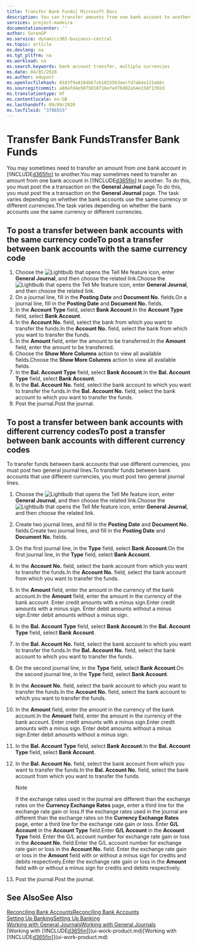 ```yaml
---
title: Transfer Bank Funds| Microsoft Docs
description: You can transfer amounts from one bank account to another, including different currencies, by posting the transaction in the general journal.
services: project-madeira
documentationcenter: ''
author: SorenGP
ms.service: dynamics365-business-central
ms.topic: article
ms.devlang: na
ms.tgt_pltfrm: na
ms.workload: na
ms.search.keywords: bank account transfer, multiple currencies
ms.date: 04/01/2020
ms.author: edupont
ms.openlocfilehash: 0183f9a8184b67cb10155b3aecfd7ab4a121eb6c
ms.sourcegitcommit: a80afd4e5075018716efad76d82a54e158f1392d
ms.translationtype: HT
ms.contentlocale: en-GB
ms.lasthandoff: 09/09/2020
ms.locfileid: "3786553"
---
```

# <a name="transfer-bank-funds"></a><span data-ttu-id="785ea-103">Transfer Bank Funds</span><span class="sxs-lookup"><span data-stu-id="785ea-103">Transfer Bank Funds</span></span>
<span data-ttu-id="785ea-104">You may sometimes need to transfer an amount from one bank account in [!INCLUDE[d365fin](includes/d365fin_md.md)] to another.</span><span class="sxs-lookup"><span data-stu-id="785ea-104">You may sometimes need to transfer an amount from one bank account in [!INCLUDE[d365fin](includes/d365fin_md.md)] to another.</span></span> <span data-ttu-id="785ea-105">To do this, you must post the a transaction on the **General Journal** page.</span><span class="sxs-lookup"><span data-stu-id="785ea-105">To do this, you must post the a transaction on the **General Journal** page.</span></span> <span data-ttu-id="785ea-106">The task varies depending on whether the bank accounts use the same currency or different currencies.</span><span class="sxs-lookup"><span data-stu-id="785ea-106">The task varies depending on whether the bank accounts use the same currency or different currencies.</span></span>

## <a name="to-post-a-transfer-between-bank-accounts-with-the-same-currency-code"></a><span data-ttu-id="785ea-107">To post a transfer between bank accounts with the same currency code</span><span class="sxs-lookup"><span data-stu-id="785ea-107">To post a transfer between bank accounts with the same currency code</span></span>
1. <span data-ttu-id="785ea-108">Choose the ![Lightbulb that opens the Tell Me feature](media/ui-search/search_small.png "Tell me what you want to do") icon, enter **General Journal**, and then choose the related link.</span><span class="sxs-lookup"><span data-stu-id="785ea-108">Choose the ![Lightbulb that opens the Tell Me feature](media/ui-search/search_small.png "Tell me what you want to do") icon, enter **General Journal**, and then choose the related link.</span></span>
2. <span data-ttu-id="785ea-109">On a journal line, fill in the **Posting Date** and **Document No.** fields.</span><span class="sxs-lookup"><span data-stu-id="785ea-109">On a journal line, fill in the **Posting Date** and **Document No.** fields.</span></span>
3. <span data-ttu-id="785ea-110">In the **Account Type** field, select **Bank Account**.</span><span class="sxs-lookup"><span data-stu-id="785ea-110">In the **Account Type** field, select **Bank Account**.</span></span>
4. <span data-ttu-id="785ea-111">In the **Account No.** field, select the bank from which you want to transfer the funds.</span><span class="sxs-lookup"><span data-stu-id="785ea-111">In the **Account No.** field, select the bank from which you want to transfer the funds.</span></span>
5. <span data-ttu-id="785ea-112">In the **Amount** field, enter the amount to be transferred.</span><span class="sxs-lookup"><span data-stu-id="785ea-112">In the **Amount** field, enter the amount to be transferred.</span></span>
6. <span data-ttu-id="785ea-113">Choose the **Show More Columns** action to view all available fields.</span><span class="sxs-lookup"><span data-stu-id="785ea-113">Choose the **Show More Columns** action to view all available fields.</span></span>
7. <span data-ttu-id="785ea-114">In the **Bal. Account Type** field, select **Bank Account**.</span><span class="sxs-lookup"><span data-stu-id="785ea-114">In the **Bal. Account Type** field, select **Bank Account**.</span></span>
8. <span data-ttu-id="785ea-115">In the **Bal. Account No.** field, select the bank account to which you want to transfer the funds.</span><span class="sxs-lookup"><span data-stu-id="785ea-115">In the **Bal. Account No.** field, select the bank account to which you want to transfer the funds.</span></span>
9. <span data-ttu-id="785ea-116">Post the journal.</span><span class="sxs-lookup"><span data-stu-id="785ea-116">Post the journal.</span></span>

## <a name="to-post-a-transfer-between-bank-accounts-with-different-currency-codes"></a><span data-ttu-id="785ea-117">To post a transfer between bank accounts with different currency codes</span><span class="sxs-lookup"><span data-stu-id="785ea-117">To post a transfer between bank accounts with different currency codes</span></span>
<span data-ttu-id="785ea-118">To transfer funds between bank accounts that use different currencies, you must post two general journal lines.</span><span class="sxs-lookup"><span data-stu-id="785ea-118">To transfer funds between bank accounts that use different currencies, you must post two general journal lines.</span></span>

1. <span data-ttu-id="785ea-119">Choose the ![Lightbulb that opens the Tell Me feature](media/ui-search/search_small.png "Tell me what you want to do") icon, enter **General Journal**, and then choose the related link.</span><span class="sxs-lookup"><span data-stu-id="785ea-119">Choose the ![Lightbulb that opens the Tell Me feature](media/ui-search/search_small.png "Tell me what you want to do") icon, enter **General Journal**, and then choose the related link.</span></span>
2. <span data-ttu-id="785ea-120">Create two journal lines, and fill in the **Posting Date** and **Document No.** fields.</span><span class="sxs-lookup"><span data-stu-id="785ea-120">Create two journal lines, and fill in the **Posting Date** and **Document No.** fields.</span></span>
3. <span data-ttu-id="785ea-121">On the first journal line, in the **Type** field, select **Bank Account**.</span><span class="sxs-lookup"><span data-stu-id="785ea-121">On the first journal line, in the **Type** field, select **Bank Account**.</span></span>
4. <span data-ttu-id="785ea-122">In the **Account No.** field, select the bank account from which you want to transfer the funds.</span><span class="sxs-lookup"><span data-stu-id="785ea-122">In the **Account No.** field, select the bank account from which you want to transfer the funds.</span></span>
5. <span data-ttu-id="785ea-123">In the **Amount** field, enter the amount in the currency of the bank account.</span><span class="sxs-lookup"><span data-stu-id="785ea-123">In the **Amount** field, enter the amount in the currency of the bank account.</span></span> <span data-ttu-id="785ea-124">Enter credit amounts with a minus sign.</span><span class="sxs-lookup"><span data-stu-id="785ea-124">Enter credit amounts with a minus sign.</span></span> <span data-ttu-id="785ea-125">Enter debit amounts without a minus sign.</span><span class="sxs-lookup"><span data-stu-id="785ea-125">Enter debit amounts without a minus sign.</span></span>
6. <span data-ttu-id="785ea-126">In the **Bal. Account Type** field, select **Bank Account**.</span><span class="sxs-lookup"><span data-stu-id="785ea-126">In the **Bal. Account Type** field, select **Bank Account**.</span></span>
7. <span data-ttu-id="785ea-127">In the **Bal. Account No.** field, select the bank account to which you want to transfer the funds.</span><span class="sxs-lookup"><span data-stu-id="785ea-127">In the **Bal. Account No.** field, select the bank account to which you want to transfer the funds.</span></span>
8. <span data-ttu-id="785ea-128">On the second journal line, in the **Type** field, select **Bank Account**.</span><span class="sxs-lookup"><span data-stu-id="785ea-128">On the second journal line, in the **Type** field, select **Bank Account**.</span></span>
9. <span data-ttu-id="785ea-129">In the **Account No.** field, select the bank account to which you want to transfer the funds.</span><span class="sxs-lookup"><span data-stu-id="785ea-129">In the **Account No.** field, select the bank account to which you want to transfer the funds.</span></span>
10. <span data-ttu-id="785ea-130">In the **Amount** field, enter the amount in the currency of the bank account.</span><span class="sxs-lookup"><span data-stu-id="785ea-130">In the **Amount** field, enter the amount in the currency of the bank account.</span></span> <span data-ttu-id="785ea-131">Enter credit amounts with a minus sign.</span><span class="sxs-lookup"><span data-stu-id="785ea-131">Enter credit amounts with a minus sign.</span></span> <span data-ttu-id="785ea-132">Enter debit amounts without a minus sign.</span><span class="sxs-lookup"><span data-stu-id="785ea-132">Enter debit amounts without a minus sign.</span></span>
11. <span data-ttu-id="785ea-133">In the **Bal. Account Type** field, select **Bank Account**.</span><span class="sxs-lookup"><span data-stu-id="785ea-133">In the **Bal. Account Type** field, select **Bank Account**.</span></span>  
12. <span data-ttu-id="785ea-134">In the **Bal. Account No.** field, select the bank account from which you want to transfer the funds.</span><span class="sxs-lookup"><span data-stu-id="785ea-134">In the **Bal. Account No.** field, select the bank account from which you want to transfer the funds.</span></span>

    > [!NOTE]  
    > <span data-ttu-id="785ea-135">If the exchange rates used in the journal are different than the exchange rates on the **Currency Exchange Rates** page, enter a third line for the exchange rate gain or loss.</span><span class="sxs-lookup"><span data-stu-id="785ea-135">If the exchange rates used in the journal are different than the exchange rates on the **Currency Exchange Rates** page, enter a third line for the exchange rate gain or loss.</span></span> <span data-ttu-id="785ea-136">Enter **G/L Account** in the **Account Type** field.</span><span class="sxs-lookup"><span data-stu-id="785ea-136">Enter **G/L Account** in the **Account Type** field.</span></span> <span data-ttu-id="785ea-137">Enter the G/L account number for exchange rate gain or loss in the **Account No.** field.</span><span class="sxs-lookup"><span data-stu-id="785ea-137">Enter the G/L account number for exchange rate gain or loss in the **Account No.** field.</span></span> <span data-ttu-id="785ea-138">Enter the exchange rate gain or loss in the **Amount** field with or without a minus sign for credits and debits respectively.</span><span class="sxs-lookup"><span data-stu-id="785ea-138">Enter the exchange rate gain or loss in the **Amount** field with or without a minus sign for credits and debits respectively.</span></span>
13. <span data-ttu-id="785ea-139">Post the journal.</span><span class="sxs-lookup"><span data-stu-id="785ea-139">Post the journal.</span></span>

## <a name="see-also"></a><span data-ttu-id="785ea-140">See Also</span><span class="sxs-lookup"><span data-stu-id="785ea-140">See Also</span></span>
[<span data-ttu-id="785ea-141">Reconciling Bank Accounts</span><span class="sxs-lookup"><span data-stu-id="785ea-141">Reconciling Bank Accounts</span></span>](bank-manage-bank-accounts.md)  
[<span data-ttu-id="785ea-142">Setting Up Banking</span><span class="sxs-lookup"><span data-stu-id="785ea-142">Setting Up Banking</span></span>](bank-setup-banking.md)  
[<span data-ttu-id="785ea-143">Working with General Journals</span><span class="sxs-lookup"><span data-stu-id="785ea-143">Working with General Journals</span></span>](ui-work-general-journals.md)  
<span data-ttu-id="785ea-144">[Working with [!INCLUDE[d365fin](includes/d365fin_md.md)]](ui-work-product.md)</span><span class="sxs-lookup"><span data-stu-id="785ea-144">[Working with [!INCLUDE[d365fin](includes/d365fin_md.md)]](ui-work-product.md)</span></span>
